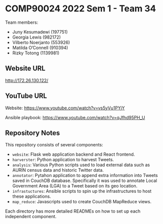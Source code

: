 # COMP90024 2022 Sem 1 - Team 34
Team members:
- Juny Kesumadewi (197751)
- Georgia Lewis (982172)
- Vilberto Noerjanto (553926)
- Matilda O’Connell (910394)
- Rizky Totong (1139981)

## Website URL
http://172.26.130.122/

## YouTube URL
Website: https://www.youtube.com/watch?v=vs5yVu1PYjY

Ansible playbook: https://www.youtube.com/watch?v=qJfhd95PH_U

## Repository Notes

This repository consists of several components:

* `website`: Flask web application backend and React frontend.
* `harverster`: Python application to harvest Tweets.
* `analysis`: Various Python scripts used to load external data such as AURIN census data and historic Twitter data. 
* `annotator`: Pytahon application to append extra information into Tweets saved in CouchDB database. Specifically it was used to annotate Local Government Area (LGA) to a Tweet based on its geo location.
* `infrastuctures`: Ansible scripts to spin up the infrastructures to host these applications.
* `map_reduce`: Javascripts used to create CouchDB MapReduce views.

Each directory has more detailed READMEs on how to set up each independent component.
